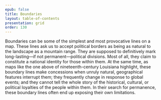 ```yaml
---
epub: false
title: Boundaries
layout: table-of-contents
presentation: grid
order: 130
---
```

Boundaries can be some of the simplest and most provocative lines on a map. These lines ask us to accept political borders as being as natural to the landscape as a mountain range. They are supposed to definitively mark long-lasting—if not permanent—political divisions. Most of all, they claim to constitute a national identity for those within them. At the same time, as maps like the one above of nineteenth-century Louisiana highlight, these boundary lines make concessions when unruly natural, geographical features interrupt them; they frequently change in response to global events; and they cannot tell the whole story of the historical, cultural, or political loyalties of the people within them. In their search for permanence, these boundary lines often end up exposing their own limitations.  